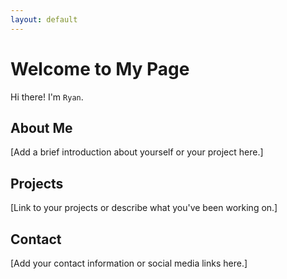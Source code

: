 ```yaml
---
layout: default
---
```


# Welcome to My Page

Hi there! I'm `Ryan`.

## About Me

[Add a brief introduction about yourself or your project here.]

## Projects

[Link to your projects or describe what you've been working on.]

## Contact

[Add your contact information or social media links here.]
